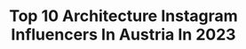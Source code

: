 ---
title: Top 10 Architecture Instagram Influencers In Austria In 2023
description: >-
  Find top architecture Instagram influencers in Austria in 2023. Most popular hashtags: #wien #austria #vienna #igersvienna.
platform: Instagram
hits: 26
text_top: Analyze the most popular Instagram profiles on inBeat.
text_bottom: Our database holds 26 Instagram influencers like this in Austria for you to collaborate.
profiles:
  - username: "robz_shotz"
    fullname: >-
      Robert Nitsch
    bio: >-
      I love photography and coffee! • Vienna📍🇦🇹 •Dad🎈🎈 •2nd @robz_carz •📷 Canon Eos R5/Leica •Architecture•Street•Urbex•Nature •DM for collaboration!
    location: "Austria"
    followers: 10675
    engagement: 1124
    commentsToLikes: 0.106697
    id: ck15ub7wqmbn90i19kclm2lef
    verified: false
    hashtags: "#supremeshutter, #leicacameraaustria, #ig, #bokehobsessed"
  - username: "landscapes_nd_more"
    fullname: >-
      Christian Freiwald
    bio: >-
      Landscapes, Architecture & Nature 🇦🇹 🇭🇷 🇮🇹 🇫🇷 🇪🇸 🇲🇦 All photos taken by me🙂
    location: "Austria"
    followers: 7248
    engagement: 605
    commentsToLikes: 0.012870
    id: ckapb4khdyjod0i78e0avu53u
    verified: false
    hashtags: "#river, #exploremore, #hallstatt, #sunrise"
  - username: "blendenscharf"
    fullname: >-
      Dominik Kling
    bio: >-
      📍“Don’t shoot what it looks like. Shoot what it feels like.” 📍Passion for photos, cars, architecture, travel, coffee, rum & the good things in life.
    location: "Austria"
    followers: 4592
    engagement: 616
    commentsToLikes: 0.028976
    id: ck6tn9uwj9f540j71fwib2oo3
    verified: false
    hashtags: "#blackandwhite, #visitvienna, #m43movement, #micro43photography"
  - username: "austrianpixelstory"
    fullname: >-
      Mike
    bio: >-
      #austrianpixelstory / Mike 🌁 #Architecture • #Urban #Street 📍 Vienna, Austria
    location: "Austria"
    followers: 4392
    engagement: 1154
    commentsToLikes: 0.016267
    id: ck6ttjz5bb1dz0j7164xtfyem
    verified: false
    hashtags: "#portraitoftheday, #static, #sonyalphasclub, #doports"
  - username: "danimelanzani"
    fullname: >-
      D A N I E L A  🌸
    bio: >-
      📍 Serbian girl living in Austria 🌍 exploring the world is my hobby ↘️ click on the reels tab
    location: "Austria"
    followers: 1679
    engagement: 1074
    commentsToLikes: 0.122261
    id: ckf5m3dcys37j0j23rsbejmjp
    verified: false
    hashtags: "#architectureanddesign, #smilegirl, #architecture, #xmasdecorations"
  - username: "twenty.three.pictures"
    fullname: >-
      MłКΞ • 23 PłϾ • VłΞ
    bio: >-
      🏴‍☠️ UЯБΛЛ PHФТФGЯΛPHΞЯ 🧬 MФФÐ • UЯБΛЛ • ŁФШŁłGHТ 📸 #sonyalpha α + #appleiphone  📍 #Vienna • Wiener Gfrast 🇦🇹
    location: "Austria"
    followers: 7115
    engagement: 2168
    commentsToLikes: 0.078925
    id: ck6trl90pzmvz0j714kd3ypmx
    verified: false
    hashtags: "#wienerlinien, #symmetryphotography, #clickcity, #skyscraping"
  - username: "lightreflections_vienna"
    fullname: >-
      Ulrike 📸 Vienna, Austria 🇦🇹
    bio: >-
      Passionate Photographer 🤗 Discover with me: 𝕍𝕚𝕖𝕟𝕟𝕒 𝕚𝕟 𝕒 𝕊𝕡𝕖𝕔𝕚𝕒𝕝 𝕃𝕚𝕘𝕙𝕥 🌇 🌅 Collect Moments, not Things 🧡
    location: "Austria"
    followers: 13113
    engagement: 1513
    commentsToLikes: 0.080368
    id: ck0w5pukb4v1t0i19t1fuwaym
    verified: false
    hashtags: "#instravel, #travel, #fotografandolaterra, #amazingshots"
  - username: "shuttergirlvienna"
    fullname: >-
      Marion Gartler
    bio: >-
      📸 photographer | landscapes | city | people | portrait 🏠 austria 🇦🇹 | vienna 🎡| styria 💚
    location: "Austria"
    followers: 6624
    engagement: 1224
    commentsToLikes: 0.057623
    id: ck8tb9ru3uuhd0j78r6me2r0v
    verified: false
    hashtags: "#weloveaustria, #naturephoto, #meinniedero, #bluehour"
  - username: "piapi.a"
    fullname: >-
      Pia Pi.
    bio: >-
      ✖️Perceptualist ✖️Minimalist ✖️Philosopher 💌 for collaborations and prints 🌐 piapivec.com
    location: "Austria"
    followers: 4120
    engagement: 1487
    commentsToLikes: 0.093803
    id: ck8t9e4qunraq0j78joz9rbxy
    verified: false
    hashtags: "#minimalist, #digitalart, #rsa, #minimalobsession"
  - username: "aesthetical_symphonies"
    fullname: >-
      AESTHETICAL SYMPHONIES
    bio: >-
      Dedicated to the Celebration of Europe's Otherworldly Artistic and Architectural Magnificence and Majesty as seen through my photography. ⚜🎼 Vienna
    location: "Austria"
    followers: 19331
    engagement: 381
    commentsToLikes: 0.015627
    id: ck14j2fuiiaic0i19ssz3xr2l
    verified: false
    hashtags: "#victorian, #paintings, #khm, #ancientrome"
---